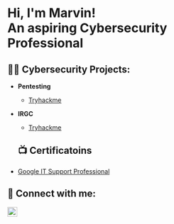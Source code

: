 <h1>Hi, I'm Marvin! <br/><a> An aspiring Cybersecurity Professional</a></h1>

<h2>👨‍💻 Cybersecurity Projects:</h2>

- <b>Pentesting</b>
  - [Tryhackme](https://)
- <b>IRGC</b>
  - [Tryhackme](https://)
  
  <h2>📺 Certificatoins</h2>

- [Google IT Support Professional](https:/)


<h2> 🤳 Connect with me:</h2>


[<img align="left" alt="JoshMadakor | LinkedIn" width="22px" src="https://cdn.jsdelivr.net/npm/simple-icons@v3/icons/linkedin.svg" />][linkedin]

[linkedin]: https://www.linkedin.com/in/marvin-stewart-42b81580/


